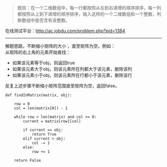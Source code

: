 > 题目：在一个二维数组中，每一行都按照从左到右递增的顺序排序，每一列都按照从上到下递增的顺序排序，输入这样的一个二维数组和一个整数，判断数组中是否含有该整数。     

在线测试平台：http://ac.jobdu.com/problem.php?pid=1384

----------------

解题思路，不断缩小矩阵的大小 ，直至矩阵为空。例如：    
从矩阵的右上角的元素开始查找：        
 
- 如果该元素等于obj，则返回true
- 如果该元素大于obj，则该元素所在列都大于该元素，删除该列
- 如果该元素小于obj，则该元素所在行都小于该元素，删除该行         

反复上述步骤不断缩小矩阵范围直至矩阵为空，返回false。

```
def findInMatrix(matrix, obj):

	row = 0
	col = len(matrix[0]) - 1

	while row < len(matrix) and col >= 0:
		current = matrix[row][col]

		if current == obj:
			return True
		elif current > obj:
			col -= 1
		else:
			row += 1

	return False
```